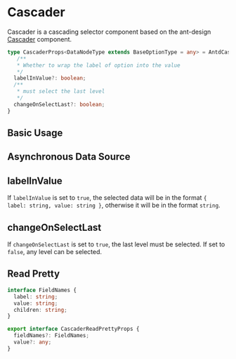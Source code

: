 # Cascader

Cascader is a cascading selector component based on the ant-design [Cascader](https://ant.design/components/cascader/) component.

```ts
type CascaderProps<DataNodeType extends BaseOptionType = any> = AntdCascaderProps<DataNodeType> & {
   /**
   * Whether to wrap the label of option into the value
   */
  labelInValue?: boolean;
  /**
   * must select the last level
   */
  changeOnSelectLast?: boolean;
}
```

## Basic Usage

<code src="./demos/new-demos/basic.tsx"></code>

## Asynchronous Data Source

<code src="./demos/new-demos/loadData.tsx"></code>

## labelInValue

If `labelInValue` is set to `true`, the selected data will be in the format `{ label: string, value: string }`, otherwise it will be in the format `string`.

<code src="./demos/new-demos/labelInValue.tsx"></code>

## changeOnSelectLast

If `changeOnSelectLast` is set to `true`, the last level must be selected. If set to `false`, any level can be selected.

<code src="./demos/new-demos/changeOnSelectLast.tsx"></code>

## Read Pretty

```ts
interface FieldNames {
  label: string;
  value: string;
  children: string;
}

export interface CascaderReadPrettyProps {
  fieldNames?: FieldNames;
  value?: any;
}
```

<code src="./demos/new-demos/read-pretty.tsx"></code>
